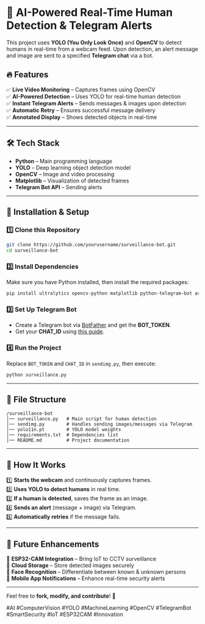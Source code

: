 # 🚀 AI-Powered Real-Time Human Detection & Telegram Alerts  

This project uses **YOLO (You Only Look Once)** and **OpenCV** to detect humans in real-time from a webcam feed. Upon detection, an alert message and image are sent to a specified **Telegram chat** via a bot.  

## 🔥 Features  
✅ **Live Video Monitoring** – Captures frames using OpenCV  
✅ **AI-Powered Detection** – Uses YOLO for real-time human detection  
✅ **Instant Telegram Alerts** – Sends messages & images upon detection  
✅ **Automatic Retry** – Ensures successful message delivery  
✅ **Annotated Display** – Shows detected objects in real-time  

---

## 🛠 Tech Stack  
- **Python** – Main programming language  
- **YOLO** – Deep learning object detection model  
- **OpenCV** – Image and video processing  
- **Matplotlib** – Visualization of detected frames  
- **Telegram Bot API** – Sending alerts  

---

## 🚀 Installation & Setup  

### 1️⃣ Clone this Repository  
```bash
git clone https://github.com/yourusername/surveillance-bot.git
cd surveillance-bot
```

### 2️⃣ Install Dependencies  
Make sure you have Python installed, then install the required packages:  
```bash
pip install ultralytics opencv-python matplotlib python-telegram-bot asyncio
```

### 3️⃣ Set Up Telegram Bot  
- Create a Telegram bot via [BotFather](https://t.me/BotFather) and get the **BOT_TOKEN**.  
- Get your **CHAT_ID** using [this guide](https://t.me/getmyid_bot).  

### 4️⃣ Run the Project  
Replace `BOT_TOKEN` and `CHAT_ID` in `sendimg.py`, then execute:  
```bash
python surveillance.py
```

---

## 📌 File Structure  
```
/surveillance-bot
│── surveillance.py   # Main script for human detection
│── sendimg.py        # Handles sending images/messages via Telegram
│── yolo11n.pt        # YOLO model weights
│── requirements.txt  # Dependencies list
│── README.md         # Project documentation
```

---

## 🎯 How It Works  
1️⃣ **Starts the webcam** and continuously captures frames.  
2️⃣ **Uses YOLO to detect humans** in real time.  
3️⃣ **If a human is detected**, saves the frame as an image.  
4️⃣ **Sends an alert** (message + image) via Telegram.  
5️⃣ **Automatically retries** if the message fails.  

---

## 🔮 Future Enhancements  
🔹 **ESP32-CAM Integration** – Bring IoT to CCTV surveillance  
🔹 **Cloud Storage** – Store detected images securely  
🔹 **Face Recognition** – Differentiate between known & unknown persons  
🔹 **Mobile App Notifications** – Enhance real-time security alerts  

---

Feel free to **fork, modify, and contribute**! 🚀  

#AI #ComputerVision #YOLO #MachineLearning #OpenCV #TelegramBot #SmartSecurity #IoT #ESP32CAM #Innovation

